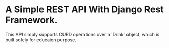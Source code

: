 # A Simple REST API With Django Rest Framework.
This API simply supports CURD operations over a 'Drink' object, which is built solely for educaion purpose.
